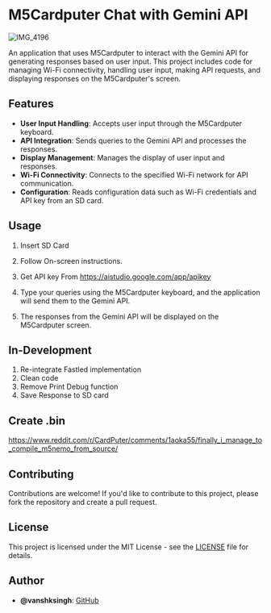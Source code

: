 # M5Cardputer Chat with Gemini API


![IMG_4196](https://github.com/vanshksingh/M5Cardputer-Chat-with-Gemini-API/assets/114809624/6dde1464-cba1-4e41-a0d2-7bf3ffa5e925)



An application that uses M5Cardputer to interact with the Gemini API for generating responses based on user input. This project includes code for managing Wi-Fi connectivity, handling user input, making API requests, and displaying responses on the M5Cardputer's screen.

## Features

- **User Input Handling**: Accepts user input through the M5Cardputer keyboard.
- **API Integration**: Sends queries to the Gemini API and processes the responses.
- **Display Management**: Manages the display of user input and responses.
- **Wi-Fi Connectivity**: Connects to the specified Wi-Fi network for API communication.
- **Configuration**: Reads configuration data such as Wi-Fi credentials and API key from an SD card.

## Usage
1. Insert SD Card

2. Follow On-screen instructions.

3. Get API key From https://aistudio.google.com/app/apikey

4. Type your queries using the M5Cardputer keyboard, and the application will send them to the Gemini API.

5. The responses from the Gemini API will be displayed on the M5Cardputer screen.


## In-Development 

1. Re-integrate Fastled implementation
2. Clean code 
3. Remove Print Debug function
4. Save Response to SD card 



## Create .bin 
https://www.reddit.com/r/CardPuter/comments/1aoka55/finally_i_manage_to_compile_m5nemo_from_source/



## Contributing

Contributions are welcome! If you'd like to contribute to this project, please fork the repository and create a pull request.

## License

This project is licensed under the MIT License - see the [LICENSE](LICENSE) file for details.

## Author

- **@vanshksingh**: [GitHub](https://github.com/vanshksingh)
